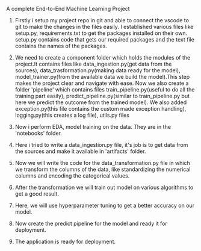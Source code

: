 A complete End-to-End Machine Learning Project

1) Firstly i setup my project repo in git and able to connect the vscode to git to make the changes in the files easily. I established various files like setup.py, requirements.txt to get the packages installed on their own. setup.py contains code that gets our required packages and the text file contains the names of the packages.

2) We need to create a component folder which holds the modules of the project.It contains files like data_ingestion.py(get data from the sources), data_trasformation.py(making data ready for the model), model_trainer.py(from the available data we build the model).This step makes the project clear and navigate with ease. Now we also create a folder 'pipeline' which contains files train_pipeline.py(useful to do all the training part easily), predict_pipeline.py(similar to train_pipeline.py but here we predict the outcome from the trained model). We also added exception.py(this file contains the custom made exception handling), logging.py(this creates a log file), utils.py files

3) Now i perform EDA, model training on the data. They are in the 'notebooks' folder.

4) Here i tried to write a data_ingestion.py file, it's job is to get data from the sources and make it available in 'artifacts' folder.

5) Now we will write the code for the data_transformation.py file in which we transform the columns of the data, like standardizing the numerical columns and encoding the categorical values.

6) After the transformation we will train out model on various algorithms to get a good result.

7) Here, we will use hyperparameter tuning to get a better accuracy on our model.

8) Now create the predict pipeline for the model and ready it for deployment.

9) The application is ready for deployment.
